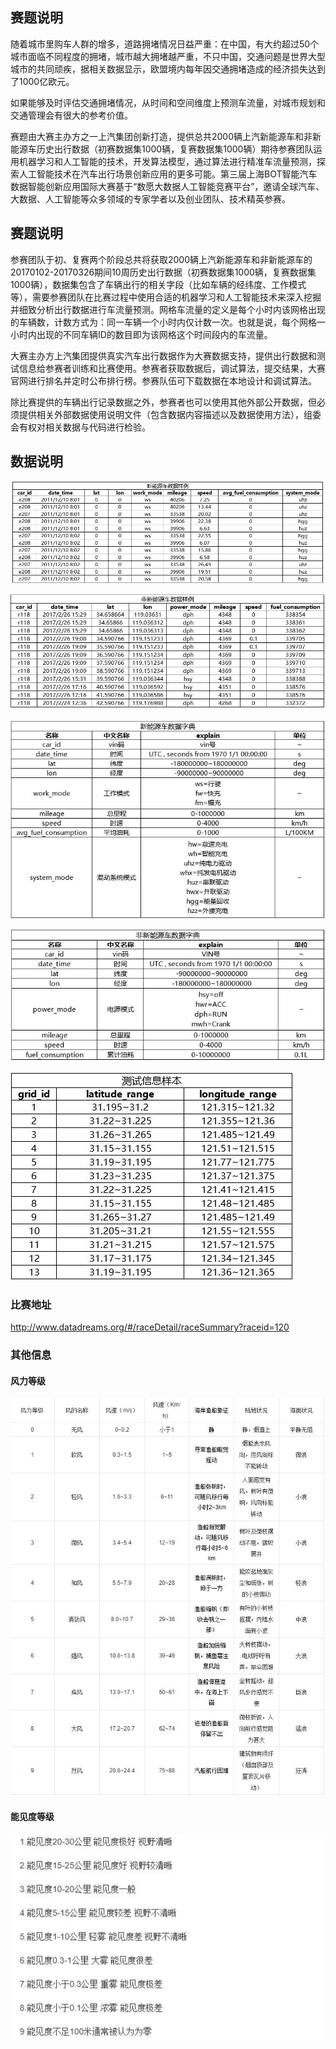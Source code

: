 ## 赛题说明

随着城市里购车人群的增多，道路拥堵情况日益严重：在中国，有大约超过50个城市面临不同程度的拥堵，城市越大拥堵越严重，不只中国，交通问题是世界大型城市的共同顽疾，据相关数据显示，欧盟境内每年因交通拥堵造成的经济损失达到了1000亿欧元。

如果能够及时评估交通拥堵情况，从时间和空间维度上预测车流量，对城市规划和交通管理会有很大的参考价值。

赛题由大赛主办方之一上汽集团创新打造，提供总共2000辆上汽新能源车和非新能源车历史出行数据（初赛数据集1000辆，复赛数据集1000辆）期待参赛团队运用机器学习和人工智能的技术，开发算法模型，通过算法进行精准车流量预测，探索人工智能技术在汽车出行场景创新应用的更多可能。第三届上海BOT智能汽车数据智能创新应用国际大赛基于“数愿大数据人工智能竞赛平台”，邀请全球汽车、大数据、人工智能等众多领域的专家学者以及创业团队、技术精英参赛。

 

## 赛题说明

参赛团队于初、复赛两个阶段总共将获取2000辆上汽新能源车和非新能源车的20170102-20170326期间10周历史出行数据（初赛数据集1000辆，复赛数据集1000辆），数据集包含了车辆出行的相关字段（比如车辆的经纬度、工作模式等），需要参赛团队在比赛过程中使用合适的机器学习和人工智能技术来深入挖掘并细致分析出行数据进行车流量预测。网格车流量的定义是每个小时内该网格出现的车辆数，计数方式为：同一车辆一个小时内仅计数一次。也就是说，每个网格一小时内出现的不同车辆ID的数目即为该网格这个时间段内的车流量。

大赛主办方上汽集团提供真实汽车出行数据作为大赛数据支持，提供出行数据和测试信息给参赛者训练和比赛使用。参赛者获取数据后，调试算法，提交结果，大赛官网进行排名并定时公布排行榜。参赛队伍可下载数据在本地设计和调试算法。

除比赛提供的车辆出行记录数据之外，参赛者也可以使用其他外部公开数据，但必须提供相关外部数据使用说明文件（包含数据内容描述以及数据使用方法），组委会有权对相关数据与代码进行检验。

## 数据说明

![ecars trainning data](./images/ecars.jpg)

![rcars trainning data](./images/rcars.jpg)

![dicitionary 1](./images/dict1.jpg)

![dicitionary 2](./images/dict2.jpg)

![test samples](./images/test_samples.jpg)


### 比赛地址

http://www.datadreams.org/#/raceDetail/raceSummary?raceid=120


### 其他信息

#### 风力等级
![dicitionary 2](./images/wind_level.jpg)

#### 能见度等级
![test samples](./images/visibility_level.jpg)

